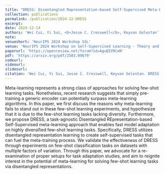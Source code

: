 ```yaml
---
title: "DRESS: Disentangled Representation-based Self-Supervised Meta-Learning for Diverse Tasks"
collection: publications
permalink: /publication/2024-12-DRESS
excerpt: 
date: 2024-12-14
authors: 'Wei Cui, Yi Sui, <b>Jesse C. Cresswell</b>, Keyvan Golestan'
note:
venueshort: 'NeurIPS 2024 Workshop SSL'
venue: 'NeurIPS 2024 Workshop on Self-Supervised Learning - Theory and Practice'
paperurl: 'https://openreview.net/forum?id=AguQIV9CeN'
pdf: 'https://arxiv.org/pdf/2503.09679'
codeurl:
videourl:
slidesurl:
citation: 'Wei Cui, Yi Sui, Jesse C. Cresswell, Keyvan Golestan. DRESS: Disentangled Representation-based Self-Supervised Meta-Learning for Diverse Tasks. NeurIPS 2024 Workshop on Self-Supervised Learning - Theory and Practice'
---
```

Meta-learning represents a strong class of approaches for solving few-shot learning tasks. Nonetheless, recent research suggests that simply pre-training a generic encoder can potentially surpass meta-learning algorithms. In this paper, we first discuss the reasons why meta-learning fails to stand out in these few-shot learning experiments, and hypothesize that it is due to the few-shot learning tasks lacking diversity. Furthermore, we propose DRESS, a task-agnostic Disentangled REpresentation-based Self-Supervised meta-learning approach that enables fast model adaptation on highly diversified few-shot learning tasks. Specifically, DRESS utilizes disentangled representation learning to create self-supervised tasks that can fuel the meta-training process. We validate the effectiveness of DRESS through experiments on few-shot classification tasks on datasets with multiple factors of variation. Through this paper, we advocate for a re-examination of proper setups for task adaptation studies, and aim to reignite interest in the potential of meta-learning for solving few-shot learning tasks via disentangled representations.